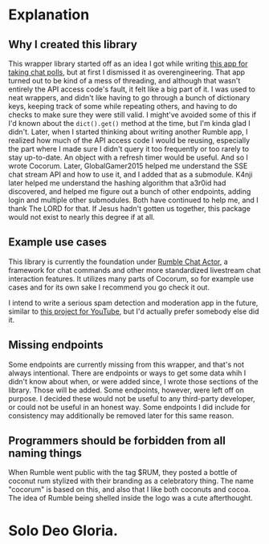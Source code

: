 # Explanation

## Why I created this library
This wrapper library started off as an idea I got while writing [this app for taking chat polls](https://github.com/thelabcat/rumble-chat-poll), but at first I dismissed it as overengineering. That app turned out to be kind of a mess of threading, and although that wasn't entirely the API access code's fault, it felt like a big part of it. I was used to neat wrappers, and didn't like having to go through a bunch of dictionary keys, keeping track of some while repeating others, and having to do checks to make sure they were still valid. I might've avoided some of this if I'd known about the `dict().get()` method at the time, but I'm kinda glad I didn't. Later, when I started thinking about writing another Rumble app, I realized how much of the API access code I would be reusing, especially the part where I made sure I didn't query it too frequently or too rarely to stay up-to-date. An object with a refresh timer would be useful. And so I wrote Cocorum. Later, GlobalGamer2015 helped me understand the SSE chat stream API and how to use it, and I added that as a submodule. K4nji later helped me understand the hashing algorithm that a3r0id had discovered, and helped me figure out a bunch of other endpoints, adding login and multiple other submodules. Both have continued to help me, and I thank The LORD for that. If Jesus hadn't gotten us together, this package would not exist to nearly this degree if at all.

## Example use cases
This library is currently the foundation under [Rumble Chat Actor](https://github.com/thelabcat/rumble-chat-actor), a framework for chat commands and other more standardized livestream chat interaction features. It utilizes many parts of Cocorum, so for example use cases and for its own sake I recommend you go check it out.

I intend to write a serious spam detection and moderation app in the future, similar to [this project for YouTube](https://github.com/ThioJoe/YT-Spammer-Purge), but I'd actually prefer somebody else did it.

## Missing endpoints
Some endpoints are currently missing from this wrapper, and that's not always intentional. There are endpoints or ways to get some data whih I didn't know about when, or were added since, I wrote those sections of the library. Those will be added. Some endpoints, however, were left off on purpose. I decided these would not be useful to any third-party developer, or could not be useful in an honest way. Some endpoints I did include for consistency may additionally be removed later for this same reason.

## Programmers should be forbidden from all naming things
When Rumble went public with the tag $RUM, they posted a bottle of coconut rum stylized with their branding as a celebratory thing. The name "cocorum" is based on this, and also that I like both coconuts and cocoa. The idea of Rumble being shelled inside the logo was a cute afterthought.

# Solo Deo Gloria.
